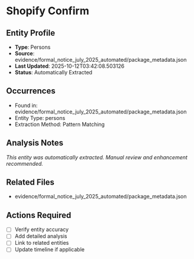 # Shopify Confirm

## Entity Profile
- **Type**: Persons
- **Source**: evidence/formal_notice_july_2025_automated/package_metadata.json
- **Last Updated**: 2025-10-12T03:42:08.503126
- **Status**: Automatically Extracted

## Occurrences
- Found in: evidence/formal_notice_july_2025_automated/package_metadata.json
- Entity Type: persons
- Extraction Method: Pattern Matching

## Analysis Notes
*This entity was automatically extracted. Manual review and enhancement recommended.*

## Related Files
- evidence/formal_notice_july_2025_automated/package_metadata.json

## Actions Required
- [ ] Verify entity accuracy
- [ ] Add detailed analysis
- [ ] Link to related entities
- [ ] Update timeline if applicable
